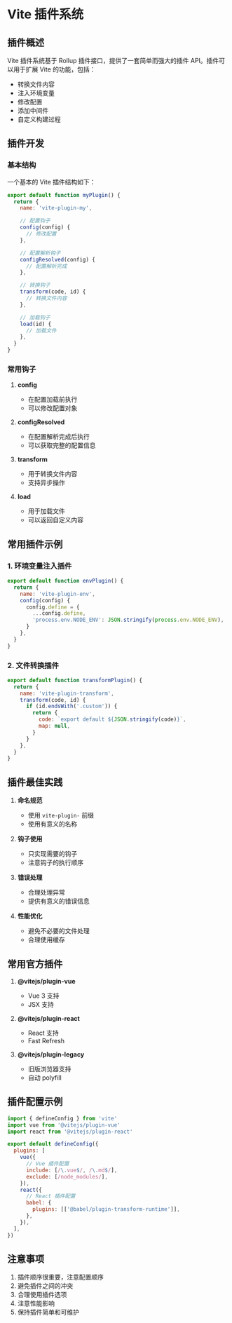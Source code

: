 # Vite 插件系统

## 插件概述

Vite 插件系统基于 Rollup 插件接口，提供了一套简单而强大的插件 API。插件可以用于扩展 Vite 的功能，包括：

- 转换文件内容
- 注入环境变量
- 修改配置
- 添加中间件
- 自定义构建过程

## 插件开发

### 基本结构

一个基本的 Vite 插件结构如下：

```javascript
export default function myPlugin() {
  return {
    name: 'vite-plugin-my',

    // 配置钩子
    config(config) {
      // 修改配置
    },

    // 配置解析钩子
    configResolved(config) {
      // 配置解析完成
    },

    // 转换钩子
    transform(code, id) {
      // 转换文件内容
    },

    // 加载钩子
    load(id) {
      // 加载文件
    },
  }
}
```

### 常用钩子

1. **config**

   - 在配置加载前执行
   - 可以修改配置对象

2. **configResolved**

   - 在配置解析完成后执行
   - 可以获取完整的配置信息

3. **transform**

   - 用于转换文件内容
   - 支持异步操作

4. **load**
   - 用于加载文件
   - 可以返回自定义内容

## 常用插件示例

### 1. 环境变量注入插件

```javascript
export default function envPlugin() {
  return {
    name: 'vite-plugin-env',
    config(config) {
      config.define = {
        ...config.define,
        'process.env.NODE_ENV': JSON.stringify(process.env.NODE_ENV),
      }
    },
  }
}
```

### 2. 文件转换插件

```javascript
export default function transformPlugin() {
  return {
    name: 'vite-plugin-transform',
    transform(code, id) {
      if (id.endsWith('.custom')) {
        return {
          code: `export default ${JSON.stringify(code)}`,
          map: null,
        }
      }
    },
  }
}
```

## 插件最佳实践

1. **命名规范**

   - 使用 `vite-plugin-` 前缀
   - 使用有意义的名称

2. **钩子使用**

   - 只实现需要的钩子
   - 注意钩子的执行顺序

3. **错误处理**

   - 合理处理异常
   - 提供有意义的错误信息

4. **性能优化**
   - 避免不必要的文件处理
   - 合理使用缓存

## 常用官方插件

1. **@vitejs/plugin-vue**

   - Vue 3 支持
   - JSX 支持

2. **@vitejs/plugin-react**

   - React 支持
   - Fast Refresh

3. **@vitejs/plugin-legacy**
   - 旧版浏览器支持
   - 自动 polyfill

## 插件配置示例

```javascript
import { defineConfig } from 'vite'
import vue from '@vitejs/plugin-vue'
import react from '@vitejs/plugin-react'

export default defineConfig({
  plugins: [
    vue({
      // Vue 插件配置
      include: [/\.vue$/, /\.md$/],
      exclude: [/node_modules/],
    }),
    react({
      // React 插件配置
      babel: {
        plugins: [['@babel/plugin-transform-runtime']],
      },
    }),
  ],
})
```

## 注意事项

1. 插件顺序很重要，注意配置顺序
2. 避免插件之间的冲突
3. 合理使用插件选项
4. 注意性能影响
5. 保持插件简单和可维护

